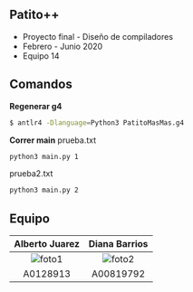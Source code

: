 ## Patito++

 - Proyecto final - Diseño de compiladores
 - Febrero - Junio 2020
 - Equipo 14

## Comandos

**Regenerar g4**
```sh
$ antlr4 -Dlanguage=Python3 PatitoMasMas.g4
```

**Correr main**
prueba.txt
```sh
python3 main.py 1
```

prueba2.txt
```sh
python3 main.py 2
```

## Equipo


|  **Alberto Juarez** | **Diana Barrios** |
| :---: |:---:|
|  ![foto1](https://avatars3.githubusercontent.com/u/21068627?v=3&s=200) | ![foto2](https://avatars3.githubusercontent.com/u/21281689?v=3&s=200)  |
|  A0128913 | A00819792 |
